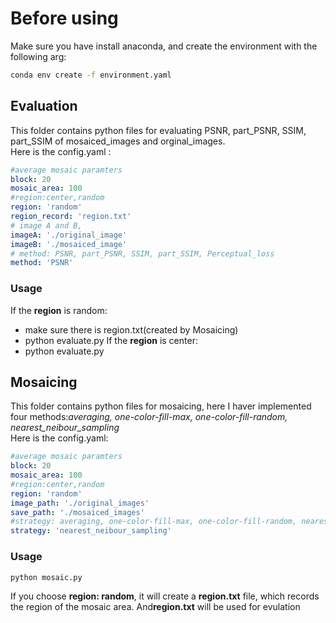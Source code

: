 # Before using
Make sure you have install anaconda, and create the environment with the following arg:
```sh
conda env create -f environment.yaml
```
## Evaluation

This folder contains python files for evaluating PSNR, part_PSNR, SSIM, part_SSIM of mosaiced_images and orginal_images.  
Here is the config.yaml :

```yml
#average mosaic paramters
block: 20
mosaic_area: 100
#region:center,random
region: 'random'
region_record: 'region.txt'
# image A and B,
imageA: './original_image'
imageB: './mosaiced_image'
# method: PSNR, part_PSNR, SSIM, part_SSIM, Perceptual_loss
method: 'PSNR'
```

### Usage

If the **region** is random:
 - make sure there is region.txt(created by Mosaicing)
 - python evaluate.py
If the **region** is center:
 - python evaluate.py

 ## Mosaicing

This folder contains python files for mosaicing, here I haver implemented four methods:*averaging, one-color-fill-max, one-color-fill-random, nearest_neibour_sampling*  
Here is the config.yaml: 
```yml
#average mosaic paramters
block: 20
mosaic_area: 100
#region:center,random
region: 'random'
image_path: './original_images'
save_path: './mosaiced_images'
#strategy: averaging, one-color-fill-max, one-color-fill-random, nearest_neibour_sampling
strategy: 'nearest_neibour_sampling'
```

### Usage
```sh
python mosaic.py
```
If you choose **region: random**, it will create a **region.txt** file, which records the region of the mosaic area. And**region.txt** will be used for evulation